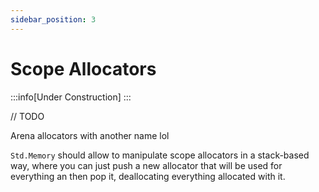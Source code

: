 ```yaml
---
sidebar_position: 3
---
```


# Scope Allocators

:::info[Under Construction]
:::

// TODO

Arena allocators with another name lol

`Std.Memory` should allow to manipulate scope allocators
in a stack-based way, where you can just push a new allocator
that will be used for everything an then pop it, deallocating
everything allocated with it.
